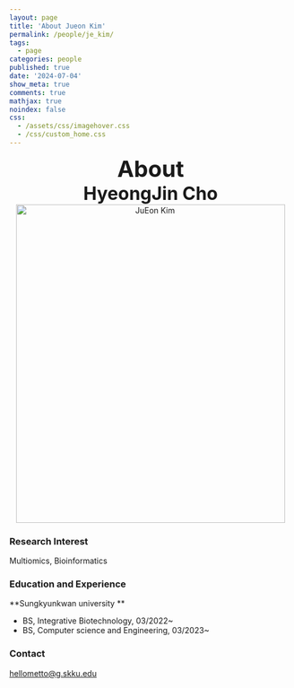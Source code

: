 ```yaml
---
layout: page
title: 'About Jueon Kim'
permalink: /people/je_kim/
tags:
  - page
categories: people
published: true
date: '2024-07-04'
show_meta: true
comments: true
mathjax: true
noindex: false
css: 
  - /assets/css/imagehover.css
  - /css/custom_home.css
---
```


<style>
.center{
  text-align: center;
}
</style>  

<link
    rel="stylesheet"
    href="https://cdnjs.cloudflare.com/ajax/libs/font-awesome/5.8.2/css/all.min.css"
  />


<div class="center"><div style="font-weight: bold; font-size: 40px;">
About</div></div>
<div class="center"><div style="font-weight: bold; font-size: 32px;">
HyeongJin Cho
</div></div>


<div class="center">
    <img src="{{ site.url }}/assets/img/people/je_kim.jpg" width="480px" height="568px" alt="JuEon Kim" />
</div>


### **Research Interest**
Multiomics, Bioinformatics

### **Education and Experience**

**Sungkyunkwan university **
- BS, Integrative Biotechnology, 03/2022~
- BS, Computer science and Engineering, 03/2023~

### **Contact**
<i class="fa fa-paper-plane"></i> hellometto@g.skku.edu
